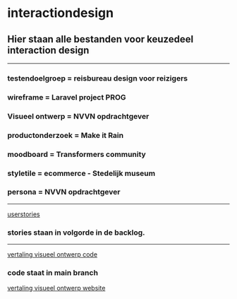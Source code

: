 # interactiondesign 
## Hier staan alle bestanden voor keuzedeel interaction design

---

### testendoelgroep = reisbureau design voor reizigers
### wireframe = Laravel project PROG
### Visueel ontwerp = NVVN opdrachtgever
### productonderzoek = Make it Rain
### moodboard = Transformers community
### styletile = ecommerce - Stedelijk museum
### persona = NVVN opdrachtgever


---


[userstories]( https://trello.com/b/lCToHUnu/f2m6bo-e-commerce)
### stories staan in volgorde in de backlog.

---

[vertaling visueel ontwerp code]( https://github.com/ScottZ2004/F2M6Wordpress)
### code staat in main branch

[vertaling visueel ontwerp website](https://31658.hosts1.ma-cloud.nl/StedelijkMuseum/)



